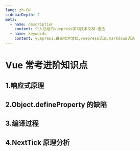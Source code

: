 ```yaml
---
lang: zh-CN
sidebarDepth: 2
meta:
  - name: description
    content: 个人总结的vuepress学习技术文档-语法
  - name: keywords
    content: vuepress,最新技术文档,vuepress语法,markdown语法
---
```


# Vue 常考进阶知识点

## 1.响应式原理

## 2.Object.defineProperty 的缺陷

## 3.编译过程

## 4.NextTick 原理分析
